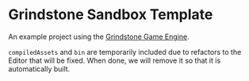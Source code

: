 # Grindstone Sandbox Template

An example project using the [Grindstone Game Engine](https://github.com/KarimIO/Grindstone).

`compiledAssets` and `bin` are temporarily included due to refactors to the Editor that will be fixed. When done, we will remove it so that it is automatically built.